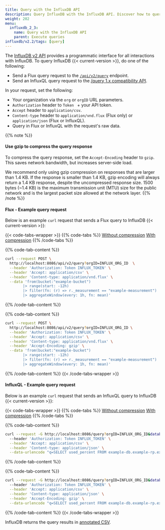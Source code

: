 ```yaml
---
title: Query with the InfluxDB API
description: Query InfluxDB with the InfluxDB API. Discover how to query data in InfluxDB 2.1 using the InfluxDB API.
weight: 202
menu:
  influxdb_2_3:
    name: Query with the InfluxDB API
    parent: Execute queries
influxdb/v2.2/tags: [query]
---
```


The [InfluxDB v2 API](/influxdb/v2.2/reference/api) provides a programmatic interface for all interactions with InfluxDB.
To query InfluxDB {{< current-version >}}, do one of the following:

- Send a Flux query request to the [`/api/v2/query`](/influxdb/v2.2/api/#operation/PostQueryAnalyze) endpoint.
- Send an InfluxQL query request to the [/query 1.x compatibility API](/influxdb/v2.2/reference/api/influxdb-1x/query/).

In your request, set the following:

- Your organization via the `org` or `orgID` URL parameters.
- `Authorization` header to `Token ` + your API token.
- `Accept` header to `application/csv`.
- `Content-type` header to `application/vnd.flux` (Flux only) or `application/json` (Flux or InfluxQL).
- Query in Flux or InfluxQL with the request's raw data.

{{% note %}}
#### Use gzip to compress the query response

To compress the query response, set the `Accept-Encoding` header to `gzip`.
This saves network bandwidth, but increases server-side load.

We recommend only using gzip compression on responses that are larger than 1.4 KB.
If the response is smaller than 1.4 KB, gzip encoding will always return a 1.4 KB
response, despite the uncompressed response size.
1500 bytes (~1.4 KB) is the maximum transmission unit (MTU) size for the public
network and is the largest packet size allowed at the network layer.
{{% /note %}}

#### Flux - Example query request

Below is an example `curl` request that sends a Flux query to InfluxDB {{< current-version >}}:

{{< code-tabs-wrapper >}}
{{% code-tabs %}}
[Without compression](#)
[With compression](#)
{{% /code-tabs %}}

{{% code-tab-content %}}
```bash
curl --request POST \
  http://localhost:8086/api/v2/query?orgID=INFLUX_ORG_ID  \
  --header 'Authorization: Token INFLUX_TOKEN' \
  --header 'Accept: application/csv' \
  --header 'Content-type: application/vnd.flux' \
  --data 'from(bucket:"example-bucket")
        |> range(start: -12h)
        |> filter(fn: (r) => r._measurement == "example-measurement")
        |> aggregateWindow(every: 1h, fn: mean)'
```
{{% /code-tab-content %}}

{{% code-tab-content %}}
```bash
curl --request POST \
  http://localhost:8086/api/v2/query?orgID=INFLUX_ORG_ID \
  --header 'Authorization: Token INFLUX_TOKEN' \
  --header 'Accept: application/csv' \
  --header 'Content-type: application/vnd.flux' \
  --header 'Accept-Encoding: gzip' \
  --data 'from(bucket:"example-bucket")
        |> range(start: -12h)
        |> filter(fn: (r) => r._measurement == "example-measurement")
        |> aggregateWindow(every: 1h, fn: mean)'
```
{{% /code-tab-content %}}
{{< /code-tabs-wrapper >}}

#### InfluxQL - Example query request

Below is an example `curl` request that sends an InfluxQL query to InfluxDB {{< current-version >}}:

{{< code-tabs-wrapper >}}
{{% code-tabs %}}
[Without compression](#)
[With compression](#)
{{% /code-tabs %}}

{{% code-tab-content %}}
```bash
curl --request -G http://localhost:8086/query?orgID=INFLUX_ORG_ID&database=MyDB&retention_policy=MyRP \
  --header 'Authorization: Token INFLUX_TOKEN' \
  --header 'Accept: application/csv' \
  --header 'Content-type: application/json' \
  --data-urlencode "q=SELECT used_percent FROM example-db.example-rp.example-measurement WHERE host=host1"
```
{{% /code-tab-content %}}

{{% code-tab-content %}}
```bash
curl --request -G http://localhost:8086/query?orgID=INFLUX_ORG_ID&database=MyDB&retention_policy=MyRP \
  --header 'Authorization: Token INFLUX_TOKEN' \
  --header 'Accept: application/csv' \
  --header 'Content-type: application/json' \
  --header 'Accept-Encoding: gzip' \
  --data-urlencode "q=SELECT used_percent FROM example-db.example-rp.example-measurement WHERE host=host1"
```
{{% /code-tab-content %}}
{{< /code-tabs-wrapper >}}

InfluxDB returns the query results in [annotated CSV](/influxdb/v2.2/reference/syntax/annotated-csv/).
